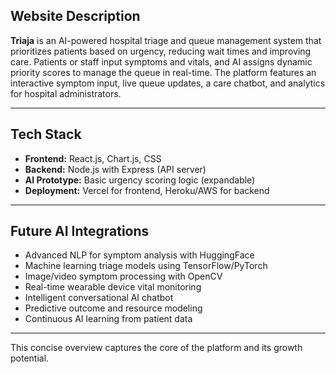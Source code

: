 ## Website Description

**Triaja** is an AI-powered hospital triage and queue management system that prioritizes patients based on urgency, reducing wait times and improving care. Patients or staff input symptoms and vitals, and AI assigns dynamic priority scores to manage the queue in real-time. The platform features an interactive symptom input, live queue updates, a care chatbot, and analytics for hospital administrators.

***

## Tech Stack

- **Frontend:** React.js, Chart.js, CSS  
- **Backend:** Node.js with Express (API server)  
- **AI Prototype:** Basic urgency scoring logic (expandable)  
- **Deployment:** Vercel for frontend, Heroku/AWS for backend

***

## Future AI Integrations

- Advanced NLP for symptom analysis with HuggingFace  
- Machine learning triage models using TensorFlow/PyTorch  
- Image/video symptom processing with OpenCV  
- Real-time wearable device vital monitoring  
- Intelligent conversational AI chatbot  
- Predictive outcome and resource modeling  
- Continuous AI learning from patient data  

***

This concise overview captures the core of the platform and its growth potential.
